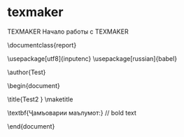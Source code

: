 # texmaker
TEXMAKER
    Начало работы с TEXMAKER

\documentclass{report}

\usepackage[utf8]{inputenc}
\usepackage[russian]{babel}

\author{Test}

\begin{document}  

\title{Test2 }
\maketitle<br>

\textbf{Ҷамъоварии маълумот:} // bold text    

\end{document}

